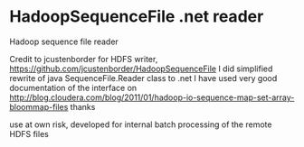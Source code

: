 HadoopSequenceFile .net reader
================

Hadoop sequence file reader

Credit to jcustenborder for HDFS writer, https://github.com/jcustenborder/HadoopSequenceFile
I did simplified rewrite of java SequenceFile.Reader class to .net
I have used very good documentation of the interface on http://blog.cloudera.com/blog/2011/01/hadoop-io-sequence-map-set-array-bloommap-files
thanks


use at own risk, developed for internal batch processing of the remote HDFS files
